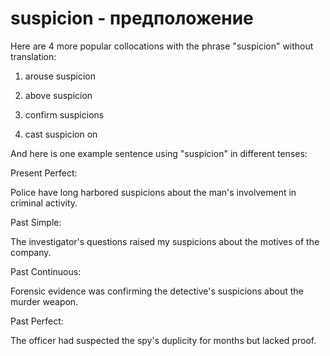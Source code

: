 # suspicion - предположение

Here are 4 more popular collocations with the phrase "suspicion" without translation:

1. arouse suspicion

2. above suspicion

3. confirm suspicions

4. cast suspicion on

And here is one example sentence using "suspicion" in different tenses:

Present Perfect:

Police have long harbored suspicions about the man's involvement in criminal activity.

Past Simple:

The investigator's questions raised my suspicions about the motives of the company.

Past Continuous:

Forensic evidence was confirming the detective's suspicions about the murder weapon.

Past Perfect:

The officer had suspected the spy's duplicity for months but lacked proof.
